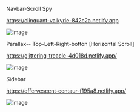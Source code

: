 Navbar-Scroll Spy

https://clinquant-valkyrie-842c2a.netlify.app

![image](https://github.com/Deepak-197/ES6-Navbar-Parallox-Sidebar/assets/104504771/af581e2c-8ee6-4e03-9a76-1c21b10887c7)

Parallax-- Top-Left-Right-botton [Horizontal Scroll]

https://glittering-treacle-4d018d.netlify.app/

![image](https://github.com/Deepak-197/ES6-Navbar-Parallox-Sidebar/assets/104504771/481dd70e-4993-48e7-a81b-d10bdeef1e58)


Sidebar

https://effervescent-centaur-f195a8.netlify.app/

![image](https://github.com/Deepak-197/ES6-Navbar-Parallox-Sidebar/assets/104504771/12874a9a-f504-4cb0-b38b-146f9313d832)


